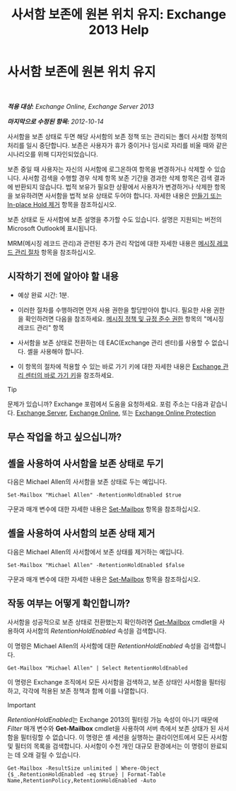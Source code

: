 ﻿---
title: '사서함 보존에 원본 위치 유지: Exchange 2013 Help'
TOCTitle: 사서함 보존에 원본 위치 유지
ms:assetid: 2baac4a7-3402-4142-bfb3-1649a950e677
ms:mtpsurl: https://technet.microsoft.com/ko-kr/library/Dd335168(v=EXCHG.150)
ms:contentKeyID: 50482700
ms.date: 05/22/2018
mtps_version: v=EXCHG.150
ms.translationtype: MT
---

# 사서함 보존에 원본 위치 유지

 

_**적용 대상:** Exchange Online, Exchange Server 2013_

_**마지막으로 수정된 항목:** 2012-10-14_

사서함을 보존 상태로 두면 해당 사서함의 보존 정책 또는 관리되는 폴더 사서함 정책의 처리를 일시 중단합니다. 보존은 사용자가 휴가 중이거나 임시로 자리를 비울 때와 같은 시나리오를 위해 디자인되었습니다.

보존 중일 때 사용자는 자신의 사서함에 로그온하여 항목을 변경하거나 삭제할 수 있습니다. 사서함 검색을 수행할 경우 삭제 항목 보존 기간을 경과한 삭제 항목은 검색 결과에 반환되지 않습니다. 법적 보유가 필요한 상황에서 사용자가 변경하거나 삭제한 항목을 보유하려면 사서함을 법적 보유 상태로 두어야 합니다. 자세한 내용은 [만들기 또는 In-place Hold 제거](create-or-remove-an-in-place-hold-exchange-2013-help.md) 항목을 참조하십시오.

보존 상태로 둔 사서함에 보존 설명을 추가할 수도 있습니다. 설명은 지원되는 버전의 Microsoft Outlook에 표시됩니다.

MRM(메시징 레코드 관리)과 관련된 추가 관리 작업에 대한 자세한 내용은 [메시징 레코드 관리 절차](messaging-records-management-procedures-exchange-2013-help.md) 항목을 참조하십시오.

## 시작하기 전에 알아야 할 내용

  - 예상 완료 시간: 1분.

  - 이러한 절차를 수행하려면 먼저 사용 권한을 할당받아야 합니다. 필요한 사용 권한을 확인하려면 다음을 참조하세요. [메시징 정책 및 규정 준수 권한](messaging-policy-and-compliance-permissions-exchange-2013-help.md) 항목의 "메시징 레코드 관리" 항목

  - 사서함을 보존 상태로 전환하는 데 EAC(Exchange 관리 센터)를 사용할 수 없습니다. 셸을 사용해야 합니다.

  - 이 항목의 절차에 적용할 수 있는 바로 가기 키에 대한 자세한 내용은 [Exchange 관리 센터의 바로 가기 키](keyboard-shortcuts-in-the-exchange-admin-center-exchange-online-protection-help.md)을 참조하세요.


> [!TIP]
> 문제가 있습니까? Exchange 포럼에서 도움을 요청하세요. 포럼 주소는 다음과 같습니다. <A href="https://go.microsoft.com/fwlink/p/?linkid=60612">Exchange Server</A>, <A href="https://go.microsoft.com/fwlink/p/?linkid=267542">Exchange Online</A>, 또는 <A href="https://go.microsoft.com/fwlink/p/?linkid=285351">Exchange Online Protection</A>



## 무슨 작업을 하고 싶으십니까?

## 셸을 사용하여 사서함을 보존 상태로 두기

다음은 Michael Allen의 사서함을 보존 상태로 두는 예입니다.

    Set-Mailbox "Michael Allen" -RetentionHoldEnabled $true

구문과 매개 변수에 대한 자세한 내용은 [Set-Mailbox](https://technet.microsoft.com/ko-kr/library/bb123981\(v=exchg.150\)) 항목을 참조하십시오.

## 셸을 사용하여 사서함의 보존 상태 제거

다음은 Michael Allen의 사서함에서 보존 상태를 제거하는 예입니다.

    Set-Mailbox "Michael Allen" -RetentionHoldEnabled $false

구문과 매개 변수에 대한 자세한 내용은 [Set-Mailbox](https://technet.microsoft.com/ko-kr/library/bb123981\(v=exchg.150\)) 항목을 참조하십시오.

## 작동 여부는 어떻게 확인합니까?

사서함을 성공적으로 보존 상태로 전환했는지 확인하려면 [Get-Mailbox](https://technet.microsoft.com/ko-kr/library/bb123685\(v=exchg.150\)) cmdlet을 사용하여 사서함의 *RetentionHoldEnabled* 속성을 검색합니다.

이 명령은 Michael Allen의 사서함에 대한 *RetentionHoldEnabled* 속성을 검색합니다.

    Get-Mailbox "Michael Allen" | Select RetentionHoldEnabled

이 명령은 Exchange 조직에서 모든 사서함을 검색하고, 보존 상태인 사서함을 필터링하고, 각각에 적용된 보존 정책과 함께 이를 나열합니다.


> [!IMPORTANT]
> <EM>RetentionHoldEnabled</EM>는 Exchange 2013의 필터링 가능 속성이 아니기 때문에 <EM>Filter</EM> 매개 변수와 <STRONG>Get-Mailbox</STRONG> cmdlet을 사용하여 서버 측에서 보존 상태가 된 사서함을 필터링할 수 없습니다. 이 명령은 셸 세션을 실행하는 클라이언트에서 모든 사서함 및 필터의 목록을 검색합니다. 사서함이 수천 개인 대규모 환경에서는 이 명령이 완료되는 데 오래 걸릴 수 있습니다.



    Get-Mailbox -ResultSize unlimited | Where-Object {$_.RetentionHoldEnabled -eq $true} | Format-Table Name,RetentionPolicy,RetentionHoldEnabled -Auto

